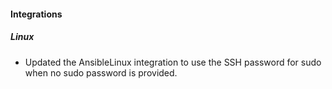 
#### Integrations

##### Linux

- Updated the AnsibleLinux integration to use the SSH password for sudo when no sudo password is provided.